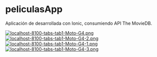 # peliculasApp
Aplicación de desarrollada con Ionic, consumiendo API  The MovieDB. 

[![localhost-8100-tabs-tab1-Moto-G4.png](https://i.postimg.cc/kgMJ1CPx/localhost-8100-tabs-tab1-Moto-G4.png)](https://postimg.cc/2VJNyP66)
[![localhost-8100-tabs-tab1-Moto-G4-2.png](https://i.postimg.cc/zXFDFB6z/localhost-8100-tabs-tab1-Moto-G4-2.png)](https://postimg.cc/56jMxxfT)
[![localhost-8100-tabs-tab1-Moto-G4-1.png](https://i.postimg.cc/26gyMK7C/localhost-8100-tabs-tab1-Moto-G4-1.png)](https://postimg.cc/XGcnyxPP)
[![localhost-8100-tabs-tab1-Moto-G4-3.png](https://i.postimg.cc/9FhF9Txg/localhost-8100-tabs-tab1-Moto-G4-3.png)](https://postimg.cc/yWLH4JC0)
